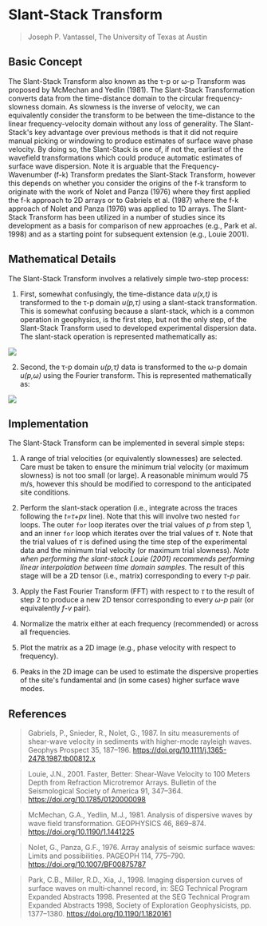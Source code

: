 # Slant-Stack Transform

> Joseph P. Vantassel, The University of Texas at Austin

## Basic Concept

The Slant-Stack Transform also known as the τ-p or ω-p Transform was proposed
by McMechan and Yedlin (1981). The Slant-Stack Transformation converts
data from the time-distance domain to the circular frequency-slowness domain.
As slowness is the inverse of velocity, we can equivalently consider
the transform to be between the time-distance to the linear frequency-velocity
domain without any loss of generality. The Slant-Stack's key advantage over
previous methods is that it did not require manual picking or windowing to
produce estimates of surface wave phase velocity. By doing so, the
Slant-Stack is one of, if not the, earliest of the wavefield transformations
which could produce automatic estimates of surface wave dispersion. Note it is
arguable that the Frequency-Wavenumber (f-k) Transform predates the Slant-Stack
Transform, however this depends on whether you consider the origins of the f-k
transform to originate with the work of Nolet and Panza (1976) where they first
applied the f-k approach to 2D arrays or to Gabriels et al. (1987) where the
f-k approach of Nolet and Panza (1976) was applied to 1D arrays. The Slant-Stack
Transform has been utilized in a number of studies since its development
as a basis for comparison of new approaches (e.g., Park et al. 1998) and as a
starting point for subsequent extension (e.g., Louie 2001).

## Mathematical Details

The Slant-Stack Transform involves a relatively simple two-step process:

1. First, somewhat confusingly, the time-distance data _u(x,t)_ is transformed
to the τ-p domain _u(p,τ)_ using a slant-stack transformation. This is somewhat confusing
because a slant-stack, which is a common operation in geophysics, is the first
step, but not the only step, of the Slant-Stack Transform used to developed
experimental dispersion data. The slant-stack operation is represented
mathematically as:

<img src="https://render.githubusercontent.com/render/math?math=u(p, \tau )=\int_{}^{} u(x, t=\tau+px) dx">

2. Second, the τ-p domain _u(p,τ)_ data is transformed to the ω-p domain
_u(p,ω)_ using the Fourier transform. This is represented mathematically as:

<img src="https://render.githubusercontent.com/render/math?math=u(p, \omega)=\int_{}^{} e^{-i \omega \tau} u(p, \tau) d\tau">

## Implementation

The Slant-Stack Transform can be implemented in several simple steps:

1. A range of trial velocities (or equivalently slownesses) are selected. Care
must be taken to ensure the minimum trial velocity (or maximum slowness) is not
too small (or large). A reasonable minimum would 75 m/s, however this should be
modified to correspond to the anticipated site conditions.

2. Perform the slant-stack operation (i.e., integrate across the traces
following the _t=τ+px_ line). Note that this will involve two nested `for`
loops. The outer `for` loop iterates over the trial values of _p_ from step 1,
and an inner `for` loop which iterates over the trial values of _τ_. Note that
the trial values of _τ_ is defined using the time step of the experimental data
and the minimum trial velocity (or maximum trial slowness). _Note when
performing the slant-stack Louie (2001) recommends performing linear
interpolation between time domain samples._ The result of this stage will be a
2D tensor (i.e., matrix) corresponding to every _τ_-_p_ pair.

3. Apply the Fast Fourier Transform (FFT) with respect to _τ_ to the result of
step 2 to produce a new 2D tensor corresponding to every _ω_-_p_ pair
(or equivalently _f_-_v_ pair).

4. Normalize the matrix either at each frequency (recommended) or across all
frequencies.

5. Plot the matrix as a 2D image (e.g., phase velocity with respect to
frequency).

6. Peaks in the 2D image can be used to estimate the dispersive properties of
the site's fundamental and (in some cases) higher surface wave modes.

## References

> Gabriels, P., Snieder, R., Nolet, G., 1987. In situ measurements of
> shear-wave velocity in sediments with higher-mode rayleigh waves. Geophys
> Prospect 35, 187–196. https://doi.org/10.1111/j.1365-2478.1987.tb00812.x

> Louie, J.N., 2001. Faster, Better: Shear-Wave Velocity to 100 Meters Depth
> from Refraction Microtremor Arrays. Bulletin of the Seismological Society of
> America 91, 347–364. https://doi.org/10.1785/0120000098

> McMechan, G.A., Yedlin, M.J., 1981. Analysis of dispersive waves by wave field
> transformation. GEOPHYSICS 46, 869–874. https://doi.org/10.1190/1.1441225

> Nolet, G., Panza, G.F., 1976. Array analysis of seismic surface waves: Limits
> and possibilities. PAGEOPH 114, 775–790. https://doi.org/10.1007/BF00875787

> Park, C.B., Miller, R.D., Xia, J., 1998. Imaging dispersion curves of surface
> waves on multi‐channel record, in: SEG Technical Program Expanded Abstracts
> 1998. Presented at the SEG Technical Program Expanded Abstracts 1998, Society
> of Exploration Geophysicists, pp. 1377–1380. https://doi.org/10.1190/1.1820161
